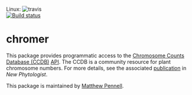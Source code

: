 Linux: ![travis](https://travis-ci.org/ropensci/chromer.png)   
[![Build status](https://ci.appveyor.com/api/projects/status/b1xjatd4i1gx1o6n?svg=true)](https://ci.appveyor.com/project/karthik/chromer)

chromer
=======
This package provides programmatic access to the [Chromosome Counts Database (CCDB)](http://ccdb.tau.ac.il/home/) [API](http://ccdb.tau.ac.il/services/). The CCDB is a community resource for plant chromosome numbers. For more details, see the associated [publication](http://onlinelibrary.wiley.com/doi/10.1111/nph.13191/full) in *New Phytologist*. 

This package is maintained by [Matthew Pennell](http://mwpennell.github.io/).
